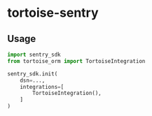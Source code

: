# tortoise-sentry

## Usage

```python
import sentry_sdk
from tortoise_orm import TortoiseIntegration

sentry_sdk.init(
    dsn=...,
    integrations=[
        TortoiseIntegration(),
    ]
)

```
